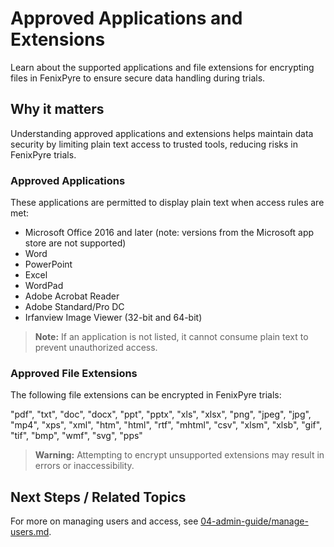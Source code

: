 # Approved Applications and Extensions

Learn about the supported applications and file extensions for encrypting files in FenixPyre to ensure secure data handling during trials.


## Why it matters
Understanding approved applications and extensions helps maintain data security by limiting plain text access to trusted tools, reducing risks in FenixPyre trials.

### Approved Applications
These applications are permitted to display plain text when access rules are met:

- Microsoft Office 2016 and later (note: versions from the Microsoft app store are not supported)
- Word
- PowerPoint
- Excel
- WordPad
- Adobe Acrobat Reader
- Adobe Standard/Pro DC
- Irfanview Image Viewer (32-bit and 64-bit)

> **Note:** If an application is not listed, it cannot consume plain text to prevent unauthorized access.

### Approved File Extensions
The following file extensions can be encrypted in FenixPyre trials:

"pdf", "txt", "doc", "docx", "ppt", "pptx", "xls", "xlsx", "png", "jpeg", "jpg", "mp4", "xps", "xml", "htm", "html", "rtf", "mhtml", "csv", "xlsm", "xlsb", "gif", "tif", "bmp", "wmf", "svg", "pps"

> **Warning:** Attempting to encrypt unsupported extensions may result in errors or inaccessibility.

## Next Steps / Related Topics
For more on managing users and access, see [04-admin-guide/manage-users.md](../04-admin-guide/manage-users.md).